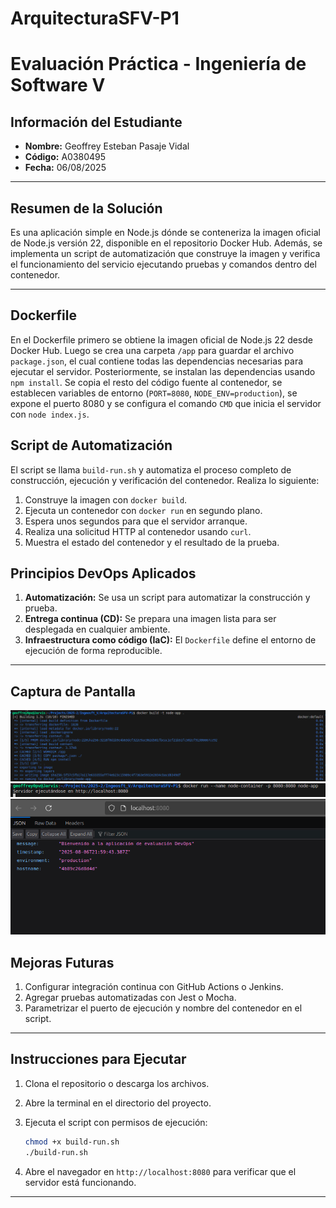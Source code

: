# ArquitecturaSFV-P1

# Evaluación Práctica - Ingeniería de Software V

## Información del Estudiante

* **Nombre:** Geoffrey Esteban Pasaje Vidal
* **Código:** A0380495
* **Fecha:** 06/08/2025

---

## Resumen de la Solución

Es una aplicación simple en Node.js dónde se conteneriza la imagen oficial de Node.js versión 22, disponible en el repositorio Docker Hub. Además, se implementa un script de automatización que construye la imagen y verifica el funcionamiento del servicio ejecutando pruebas y comandos dentro del contenedor.

---

## Dockerfile

En el Dockerfile primero se obtiene la imagen oficial de Node.js 22 desde Docker Hub. Luego se crea una carpeta `/app` para guardar el archivo `package.json`, el cual contiene todas las dependencias necesarias para ejecutar el servidor. Posteriormente, se instalan las dependencias usando `npm install`. Se copia el resto del código fuente al contenedor, se establecen variables de entorno (`PORT=8080`, `NODE_ENV=production`), se expone el puerto 8080 y se configura el comando `CMD` que inicia el servidor con `node index.js`.


## Script de Automatización

El script se llama `build-run.sh` y automatiza el proceso completo de construcción, ejecución y verificación del contenedor. Realiza lo siguiente:

1. Construye la imagen con `docker build`.
2. Ejecuta un contenedor con `docker run` en segundo plano.
3. Espera unos segundos para que el servidor arranque.
4. Realiza una solicitud HTTP al contenedor usando `curl`.
5. Muestra el estado del contenedor y el resultado de la prueba.

## Principios DevOps Aplicados

1. **Automatización:** Se usa un script para automatizar la construcción y prueba.
2. **Entrega continua (CD):** Se prepara una imagen lista para ser desplegada en cualquier ambiente.
3. **Infraestructura como código (IaC):** El `Dockerfile` define el entorno de ejecución de forma reproducible.

---

## Captura de Pantalla

![alt text](screenshot.png)
![alt text](screenshot3.png)
![alt text](screenshot2.png)

## Mejoras Futuras

1. Configurar integración continua con GitHub Actions o Jenkins.
2. Agregar pruebas automatizadas con Jest o Mocha.
3. Parametrizar el puerto de ejecución y nombre del contenedor en el script.

---

## Instrucciones para Ejecutar

1. Clona el repositorio o descarga los archivos.
2. Abre la terminal en el directorio del proyecto.
3. Ejecuta el script con permisos de ejecución:

   ```bash
   chmod +x build-run.sh
   ./build-run.sh
   ```
4. Abre el navegador en `http://localhost:8080` para verificar que el servidor está funcionando.

---

